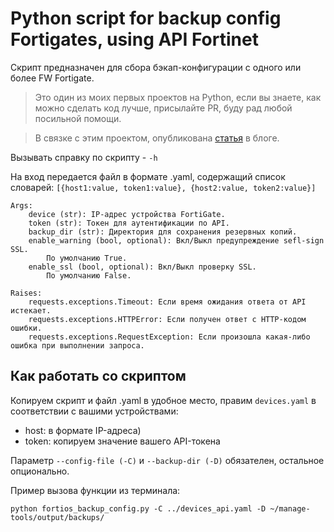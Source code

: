 # Python script for backup config Fortigates, using API Fortinet

Скрипт предназначен для сбора бэкап-конфигурации с одного или более FW Fortigate. 

> Это один из моих первых проектов на Python, если вы знаете, как можно сделать код лучше, присылайте PR, буду рад любой посильной помощи.

> В связке с этим проектом, опубликована [статья](https://woohung.github.io/automation/2023/03/24/%D0%A0%D0%B0%D0%B7%D0%B1%D0%B8%D1%80%D0%B0%D0%B5%D0%BC%D1%81%D1%8F-%D1%81-API-%D0%BD%D0%B0-%D0%BF%D1%80%D0%B8%D0%BC%D0%B5%D1%80%D0%B5-API-Fortinet.-%D0%9F%D0%B8%D1%88%D0%B5%D0%BC-%D1%81%D0%BA%D1%80%D0%B8%D0%BF%D1%82-%D0%BF%D0%BE-%D0%B1%D1%8D%D0%BA%D0%B0%D0%BF%D1%83-%D0%BA%D0%BE%D0%BD%D1%84%D0%B8%D0%B3%D0%B0/html) в блоге.

Вызывать справку по скрипту - `-h`  

На вход передается файл в формате .yaml, содержащий список словарей: `[{host1:value, token1:value}, {host2:value, token2:value}]`  
```
Args:
    device (str): IP-адрес устройства FortiGate.
    token (str): Токен для аутентификации по API.
    backup_dir (str): Директория для сохранения резервных копий.
    enable_warning (bool, optional): Вкл/Выкл предупреждение sefl-sign SSL.
        По умолчанию True.
    enable_ssl (bool, optional): Вкл/Выкл проверку SSL.
        По умолчанию False.

Raises:
    requests.exceptions.Timeout: Если время ожидания ответа от API истекает.
    requests.exceptions.HTTPError: Если получен ответ с HTTP-кодом ошибки.
    requests.exceptions.RequestException: Если произошла какая-либо ошибка при выполнении запроса.
```

## Как работать со скриптом
Копируем скрипт и файл .yaml в удобное место, правим `devices.yaml` в соответствии с вашими устройствами:
- host: в формате IP-адреса)
- token: копируем значение вашего API-токена

Параметр `--config-file (-C)` и `--backup-dir (-D)` обязателен, остальное опционально.  

Пример вызова функции из терминала:
```
python fortios_backup_config.py -C ../devices_api.yaml -D ~/manage-tools/output/backups/
```


